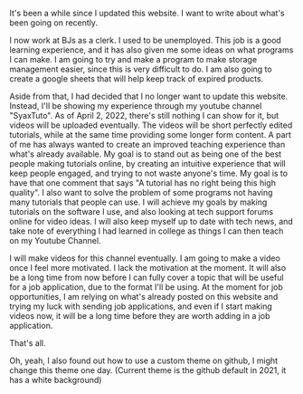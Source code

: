 It's been a while since I updated this website. I want to write about what's been going on recently.

I now work at BJs as a clerk. I used to be unemployed. This job is a good learning experience, and it has also given me some ideas on what programs I can make. I am going to try and make a program to make storage management easier, since this is very difficult to do. I am also going to create a google sheets that will help keep track of expired products.

Aside from that, I had decided that I no longer want to update this website. Instead, I'll be showing my experience through my youtube channel "SyaxTuto". As of April 2, 2022, there's still nothing I can show for it, but videos will be uploaded eventually. The videos will be short perfectly edited tutorials, while at the same time providing some longer form content. A part of me has always wanted to create an improved teaching experience than what's already available. My goal is to stand out as being one of the best people making tutorials online, by creating an intuitive experience that will keep people engaged, and trying to not waste anyone's time. My goal is to have that one comment that says "A tutorial has no right being this high quality". I also want to solve the problem of some programs not having many tutorials that people can use. I will achieve my goals by making tutorials on the software I use, and also looking at tech support forums online for video ideas. I will also keep myself up to date with tech news, and take note of everything I had learned in college as things I can then teach on my Youtube Channel.

I will make videos for this channel eventually. I am going to make a video once I feel more motivated. I lack the motivation at the moment. It will also be a long time from now before I can fully cover a topic that will be useful for a job application, due to the format I'll be using. At the moment for job opportunities, I am relying on what's already posted on this website and trying my luck with sending job applications, and even if I start making videos now, it will be a long time before they are worth adding in a job application.

That's all.

Oh, yeah, I also found out how to use a custom theme on github, I might change this theme one day. (Current theme is the github default in 2021, it has a white background)

